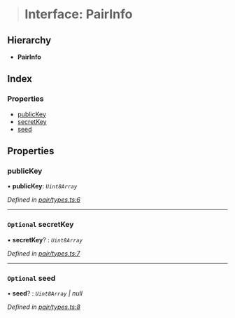 > # Interface: PairInfo

## Hierarchy

* **PairInfo**

## Index

### Properties

* [publicKey](_pair_types_.pairinfo.md#publickey)
* [secretKey](_pair_types_.pairinfo.md#optional-secretkey)
* [seed](_pair_types_.pairinfo.md#optional-seed)

## Properties

###  publicKey

• **publicKey**: *`Uint8Array`*

*Defined in [pair/types.ts:6](https://github.com/polkadot-js/common/blob/09e0b80/packages/keyring/src/pair/types.ts#L6)*

___

### `Optional` secretKey

• **secretKey**? : *`Uint8Array`*

*Defined in [pair/types.ts:7](https://github.com/polkadot-js/common/blob/09e0b80/packages/keyring/src/pair/types.ts#L7)*

___

### `Optional` seed

• **seed**? : *`Uint8Array` | null*

*Defined in [pair/types.ts:8](https://github.com/polkadot-js/common/blob/09e0b80/packages/keyring/src/pair/types.ts#L8)*